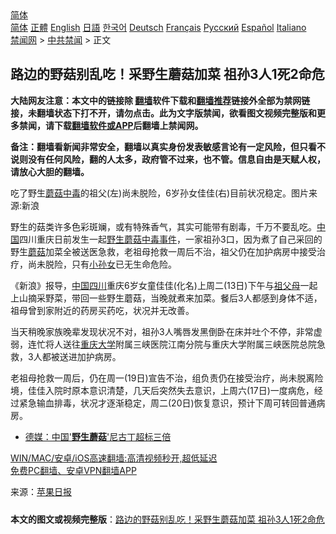  <!-- 面包屑导航 --> <div class="breadcrumb"><!-- GTranslate: https://gtranslate.io/ -->  <div class="switcher notranslate">  <div class="selected">  <a href="#" onclick="return false;"> 简体</a>  </div>  <div class="option">  <a href="https://www.bannedbook.org" onclick="doGTranslate('zh-CN|zh-CN');jQuery('div.switcher div.selected a').html(jQuery(this).html());return false;" title="简体中文" class="nturl selected"> 简体</a>  <a href="https://www.bannedbook.org/zh-tw/" onclick="doGTranslate('zh-CN|zh-TW');jQuery('div.switcher div.selected a').html(jQuery(this).html());return false;" title="繁體中文" class="nturl"> 正體</a>  <a href="https://www.bannedbook.org/en/" onclick="doGTranslate('zh-CN|en');jQuery('div.switcher div.selected a').html(jQuery(this).html());return false;" title="English" class="nturl"> English</a>  <a href="https://www.bannedbook.org/ja/" onclick="doGTranslate('zh-CN|ja');jQuery('div.switcher div.selected a').html(jQuery(this).html());return false;" title="日本語" class="nturl"> 日語</a>  <a href="https://www.bannedbook.org/ko/" onclick="doGTranslate('zh-CN|ko');jQuery('div.switcher div.selected a').html(jQuery(this).html());return false;" title="한국어" class="nturl"> 한국어</a>  <a href="https://www.bannedbook.org/de/" onclick="doGTranslate('zh-CN|de');jQuery('div.switcher div.selected a').html(jQuery(this).html());return false;" title="Deutsch" class="nturl"> Deutsch</a>  <a href="https://www.bannedbook.org/fr/" onclick="doGTranslate('zh-CN|fr');jQuery('div.switcher div.selected a').html(jQuery(this).html());return false;" title="Français" class="nturl"> Français</a>  <a href="https://www.bannedbook.org/ru/" onclick="doGTranslate('zh-CN|ru');jQuery('div.switcher div.selected a').html(jQuery(this).html());return false;" title="Русский" class="nturl"> Русский</a>  <a href="https://www.bannedbook.org/es/" onclick="doGTranslate('zh-CN|es');jQuery('div.switcher div.selected a').html(jQuery(this).html());return false;" title="Español" class="nturl"> Español</a>  <a href="https://www.bannedbook.org/it/" onclick="doGTranslate('zh-CN|it');jQuery('div.switcher div.selected a').html(jQuery(this).html());return false;" title="Italiano" class="nturl"> Italiano</a>  </div>  </div>      <div class='breadcrumb-sub'><!-- Breadcrumb NavXT 6.3.0 --> <a href="https://www.bannedbook.org/" class="home">禁闻网</a> &gt; <a href="https://www.bannedbook.org/bnews/cbnews/" class="category">中共禁闻</a> &gt; 正文</div></div><h2>路边的野菇别乱吃！采野生蘑菇加菜 祖孙3人1死2命危</h2> <p class="notice"><b>大陆网友注意：本文中的链接除 <a href="https://github.com/bannedbook/fanqiang" >翻墙</a>软件下载和<a href="https://github.com/killgcd/justmysocks/blob/master/README.md">翻墙推荐</a>链接外全部为禁网链接，未翻墙状态下打不开，请勿点击。此为文字版禁闻，欲看图文视频完整版和更多禁闻，请下载<a href="https://github.com/bannedbook/fanqiang">翻墙软件或APP</a>后翻墙上禁闻网。</p><p>备注：翻墙看新闻非常安全，翻墙以真实身份发表敏感言论有一定风险，但只看不说则没有任何风险，翻的人太多，政府管不过来，也不管。信息自由是天赋人权，请放心大胆的翻墙。</b></p>  <div class="entry"> <p id="conimg">吃了野生<a href="https://www.bannedbook.org/bnews/tag/%E8%98%91%E8%8F%87%E4%B8%AD%E6%AF%92/" class="st_tag internal_tag" rel="tag" title="标签 蘑菇中毒 下的日志">蘑菇中毒</a>的祖父(左)尚未脱险，6岁孙女佳佳(右)目前状况稳定。图片来源:新浪</p> <p>野生的菇类许多色彩斑斓，或有特殊香气，其实可能带有剧毒，千万不要乱吃。<span class='wp_keywordlink_affiliate'><a href="https://www.bannedbook.org/" title="中国" target="_blank">中国</a></span>四川重庆日前发生一起<a href="https://www.bannedbook.org/bnews/tag/%E9%87%8E%E7%94%9F%E8%98%91%E8%8F%87/" class="st_tag internal_tag" rel="tag" title="标签 野生蘑菇 下的日志">野生蘑菇</a><a href="https://www.bannedbook.org/bnews/tag/%E4%B8%AD%E6%AF%92%E4%BA%8B%E4%BB%B6/" class="st_tag internal_tag" rel="tag" title="标签 中毒事件 下的日志">中毒事件</a>，一家祖孙3口，因为煮了自己采回的野生<a href="https://www.bannedbook.org/bnews/tag/%E8%98%91%E8%8F%87/" class="st_tag internal_tag" rel="tag" title="标签 蘑菇 下的日志">蘑菇</a>加菜全被送医急救，老祖母抢救一周后不治，祖父仍在加护病房中接受治疗，尚未脱险，只有<a href="https://www.bannedbook.org/bnews/tag/%E5%B0%8F%E5%AD%99%E5%A5%B3/" class="st_tag internal_tag" rel="tag" title="标签 小孙女 下的日志">小孙女</a>已无生命危险。</p>  <p>《新浪》报导，<a href="https://www.bannedbook.org/bnews/tag/%E4%B8%AD%E5%9B%BD%E5%9B%9B%E5%B7%9D/" class="st_tag internal_tag" rel="tag" title="标签 中国四川 下的日志">中国四川</a>重庆6岁女童佳佳(化名)上周二(13日)下午与<a href="https://www.bannedbook.org/bnews/tag/%E7%A5%96%E7%88%B6%E6%AF%8D/" class="st_tag internal_tag" rel="tag" title="标签 祖父母 下的日志">祖父母</a>一起上山摘采野菜，带回一些野生蘑菇，当晚就煮来加菜。餐后3人都感到身体不适，祖母曾到家附近的药房买药吃，状况并无改善。</p> <p>当天稍晚家族晚辈发现状况不对，祖孙3人嘴唇发黑倒卧在床并吐个不停，非常虚弱，连忙将人送往<a href="https://www.bannedbook.org/bnews/tag/%E9%87%8D%E5%BA%86%E5%A4%A7%E5%AD%A6/" class="st_tag internal_tag" rel="tag" title="标签 重庆大学 下的日志">重庆大学</a>附属三峡医院江南分院与重庆大学附属三峡医院总院急救，3人都被送进加护病房。</p>  <p>老祖母抢救一周后，仍在周一(19日)宣告不治，组负责仍在接受治疗，尚未脱离险境，佳佳入院时原本意识清楚，几天后突然失去意识，上周六(17日)一度病危，经过紧急输血排毒，状况才逐渐稳定，周二(20日)恢复意识，预计下周可转回普通病房。</p> <ul class='op-related-articles' title='相关阅读'> <li><a href='https://www.bannedbook.org/bnews/sohnews/20140516/256956.html' target='_blank'>德媒：中国'<b>野生蘑菇</b>'尼古丁超标三倍</a></li> </ul> <p class="texttj"> <a href="https://github.com/bannedbook/fanqiang/wiki/V2ray%E6%9C%BA%E5%9C%BA" target="_blank">WIN/MAC/安卓/iOS高速翻墙:高清视频秒开,超低延迟</a><br/> <a href="https://github.com/bannedbook/fanqiang/wiki/%E7%A6%81%E9%97%BB%E7%BD%91%E5%AE%89%E5%8D%93%E7%BF%BB%E5%A2%99%E6%96%B0%E9%97%BBAPP" target="_blank">免费PC翻墙、安卓VPN翻墙APP</a></p> <p> 来源：<a href="https://www.bannedbook.org/bnews/tag/%e8%8b%b9%e6%9e%9c%e6%97%a5%e6%8a%a5/" class="st_tag internal_tag" rel="tag" title="标签 苹果日报 下的日志">苹果日报</a> </p><a name='sharetosocial'></a>  <div style="margin-bottom:5px;padding-bottom:5px;clear:both"> <div id="archive-pix-1" class="banner-ads"> <!-- AuctionX Display platform tag START --> <div id="26318x728x90x621x_ADSLOT2" clicktrack="%%CLICK_URL_ESC%%"></div> <!-- AuctionX Display platform tag END --> </div> <div id="archive-pix-2" class="banner-ads"> <!-- AuctionX Display platform tag START --> <div id="26315x300x250x621x_ADSLOT2" clicktrack="%%CLICK_URL_ESC%%"></div> <!-- AuctionX Display platform tag END --> </div> </div>  <div id="archive-pix-1" class="banner-ads"> <!-- AuctionX Display platform tag START --> <div id="26318x728x90x621x_ADSLOT3" clicktrack="%%CLICK_URL_ESC%%"></div> <!-- AuctionX Display platform tag END --> </div> <div><b>本文的图文或视频完整版</b>：<a href='https://www.bannedbook.org/bnews/cbnews/20210725/1593645.html'>路边的野菇别乱吃！采野生蘑菇加菜 祖孙3人1死2命危</a></div>  </div><!--END ENTRY--> 